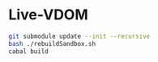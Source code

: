 # Live-VDOM

```bash
git submodule update --init --recursive
bash ./rebuildSandbox.sh
cabal build
```